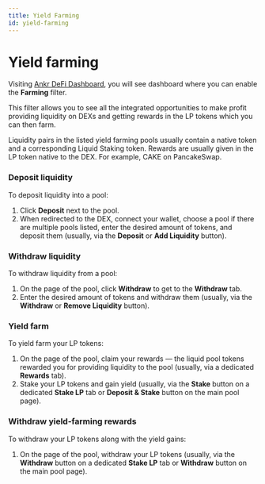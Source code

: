 ```yaml
---
title: Yield Farming
id: yield-farming
---
```


# Yield farming
Visiting [Ankr DeFi Dashboard](https://www.ankr.com/staking/defi/), you will see dashboard where you can enable the **Farming** filter. 

This filter allows you to see all the integrated opportunities to make profit providing liquidity on DEXs and getting rewards in the LP tokens which you can then farm.

Liquidity pairs in the listed yield farming pools usually contain a native token and a corresponding Liquid Staking token.
Rewards are usually given in the LP token native to the DEX. For example, CAKE on PancakeSwap.

### Deposit liquidity
To deposit liquidity into a pool:
1. Click **Deposit** next to the pool.
2. When redirected to the DEX, connect your wallet, choose a pool if there are multiple pools listed, enter the desired amount of tokens, and deposit them (usually, via the **Deposit** or **Add Liquidity** button).

### Withdraw liquidity
To withdraw liquidity from a pool:
1. On the page of the pool, click **Withdraw** to get to the **Withdraw** tab.
2. Enter the desired amount of tokens and withdraw them (usually, via the **Withdraw** or **Remove Liquidity** button).

### Yield farm
To yield farm your LP tokens:
1. On the page of the pool, claim your rewards — the liquid pool tokens rewarded you for providing liquidity to the pool (usually, via a dedicated **Rewards** tab). 
2. Stake your LP tokens and gain yield (usually, via the **Stake** button on a dedicated **Stake LP** tab or **Deposit & Stake** button on the main pool page).  

### Withdraw yield-farming rewards
To withdraw your LP tokens along with the yield gains:
1. On the page of the pool, withdraw your LP tokens (usually, via the **Withdraw** button on a dedicated **Stake LP** tab or **Withdraw** button on the main pool page).